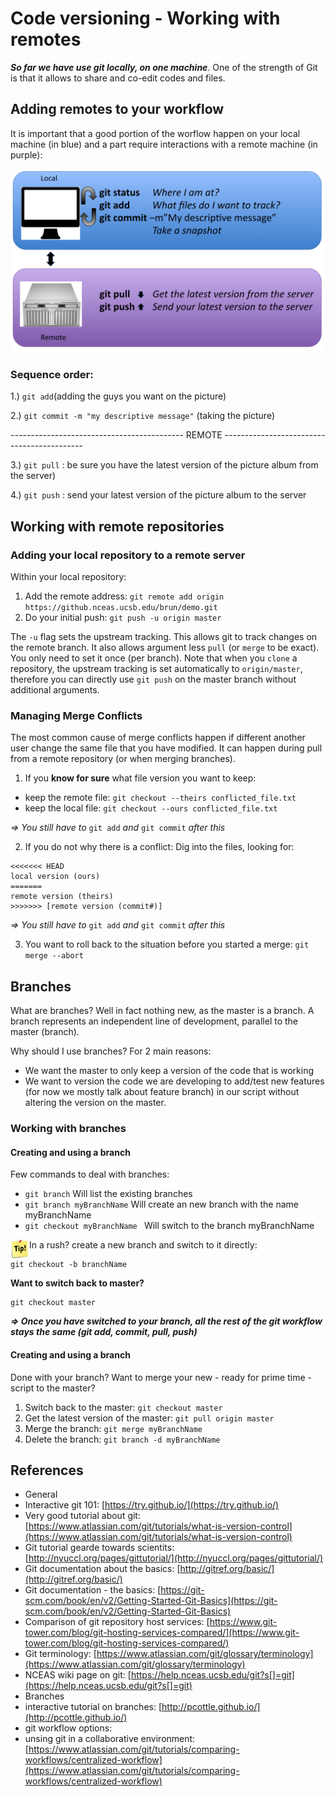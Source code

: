 Code versioning - Working with remotes
===============================

***So far we have use git locally, on one machine***. One of the strength of Git is that it allows to share and co-edit codes and files.

## Adding remotes to your workflow

It is important that a good portion of the worflow happen on your local machine (in blue) and a part require interactions with a remote machine (in purple):

![](images/git_workflow_detailed.png)

### Sequence order: 

1.) ```git add```(adding the guys you want on the picture)

2.) ```git commit -m "my descriptive message"``` (taking the picture)

-------------------------------------------  REMOTE  -------------------------------------------

3.) ```git pull``` : be sure you have the latest version of the picture album from the server)

4.) ```git push``` : send your latest version of the picture album to the server


## Working with remote repositories

### Adding your local repository to a remote server

Within your local repository:

1. Add the remote address: ```git remote add origin https://github.nceas.ucsb.edu/brun/demo.git```
2. Do your initial push: ```git push -u origin master```

The `-u` flag sets the upstream tracking. This allows git to track changes on the remote branch. It also allows argument less `pull` (or `merge` to be exact). You only need to set it once (per branch). Note that when you `clone` a repository, the upstream tracking is set automatically to `origin/master`, therefore you can directly use `git push` on the master branch without additional arguments. 

### Managing Merge Conflicts

The most common cause of merge conflicts happen if different another user change the same file that you have modified. It can happen during pull from a remote repository (or when merging branches).

1. If you **know for sure** what file version you want to keep:

 * keep the remote file: ```git checkout --theirs conflicted_file.txt```
 * keep the local file: ```git checkout --ours conflicted_file.txt```

*=> You still have to* ```git add``` *and* ```git commit``` *after this*

2. If you do not why there is a conflict:
  Dig into the files, looking for:

```{bash}
<<<<<<< HEAD
local version (ours)
=======
remote version (theirs)
>>>>>>> [remote version (commit#)]
```

*=> You still have to* `git add` *and* `git commit` *after this*

3. You want to roll back to the situation before you started a merge: `git merge --abort`

## Branches
What are branches?  Well in fact nothing new, as the master is a branch. A branch represents an independent line of development, parallel to the master (branch). 

Why should I use branches? For 2 main reasons:

* We want the master to only keep a version of the code that is working
* We want to version the code we are developing to add/test new features (for now we mostly talk about feature branch) in our script without altering the version on the master.

### Working with branches

#### Creating and using a branch

Few commands to deal with branches:

* ```git branch```	Will list the existing branches
* ```git branch myBranchName``` 	Will create an new branch with the
							name myBranchName
* `git checkout myBranchName ` Will switch to the branch myBranchName

<img style="float: left;width: 30px;" src="images/tip.png"/> In a rush? create a new branch and switch to it directly:

```{bash}
git checkout -b branchName
```


**Want to switch back to master?**

```{bash}
git checkout master
```

***=> Once you have switched to your branch, all the rest of the git workflow stays the same (git add, commit, pull, push)***

#### Creating and using a branch

Done with your branch? Want to merge your new - ready for prime time - script to the master?

1. Switch back to the master: 	```git checkout master```
2. Get the latest version of the master: ```git pull origin master```
3. Merge the branch: 			```git merge myBranchName ```
4. Delete the branch:			```git branch -d myBranchName```


## References
- General
 - Interactive git 101: [https://try.github.io/](https://try.github.io/)
 - Very good tutorial about git: [https://www.atlassian.com/git/tutorials/what-is-version-control](https://www.atlassian.com/git/tutorials/what-is-version-control)
 - Git tutorial gearde towards scientits: [http://nyuccl.org/pages/gittutorial/](http://nyuccl.org/pages/gittutorial/)
 - Git documentation about the basics: [http://gitref.org/basic/](http://gitref.org/basic/)
 - Git documentation - the basics: [https://git-scm.com/book/en/v2/Getting-Started-Git-Basics](https://git-scm.com/book/en/v2/Getting-Started-Git-Basics)
 - Comparison of git repository host services: [https://www.git-tower.com/blog/git-hosting-services-compared/](https://www.git-tower.com/blog/git-hosting-services-compared/)
 - Git terminology: [https://www.atlassian.com/git/glossary/terminology](https://www.atlassian.com/git/glossary/terminology)
 - NCEAS wiki page on git: [https://help.nceas.ucsb.edu/git?s[]=git](https://help.nceas.ucsb.edu/git?s[]=git)
- Branches
 - 	interactive tutorial on branches: [http://pcottle.github.io/](http://pcottle.github.io/)
- git workflow options:
 -  unsing git in a collaborative environment: [https://www.atlassian.com/git/tutorials/comparing-workflows/centralized-workflow](https://www.atlassian.com/git/tutorials/comparing-workflows/centralized-workflow)
